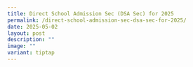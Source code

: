 ```yaml
---
title: Direct School Admission Sec (DSA Sec) for 2025
permalink: /direct-school-admission-sec-dsa-sec-for-2025/
date: 2025-05-02
layout: post
description: ""
image: ""
variant: tiptap
---
```


